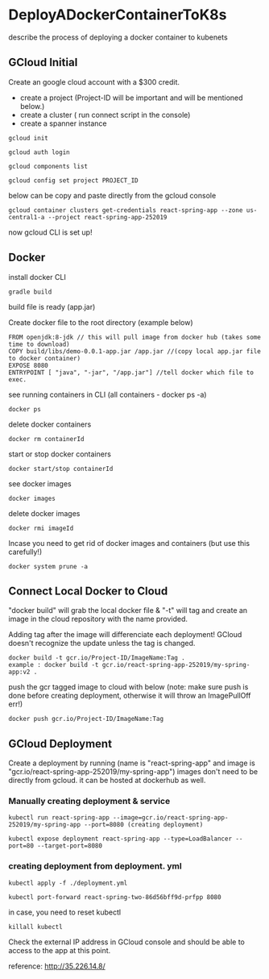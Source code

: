 # DeployADockerContainerToK8s
describe the process of deploying a docker container to kubenets

## GCloud Initial 
Create an google cloud account with a $300 credit. 
- create a project (Project-ID will be important and will be mentioned below.)
- create a cluster ( run connect script in the console)
- create a spanner instance

```
gcloud init
```

```
gcloud auth login
```
```
gcloud components list
```
```
gcloud config set project PROJECT_ID
```
below can be copy and paste directly from the gcloud console
```
gcloud container clusters get-credentials react-spring-app --zone us-central1-a --project react-spring-app-252019
```

now gcloud CLI is set up!

## Docker
install docker CLI
```
gradle build
```
build file is ready (app.jar)

Create docker file to the root directory (example below)
```
FROM openjdk:8-jdk // this will pull image from docker hub (takes some time to download)
COPY build/libs/demo-0.0.1-app.jar /app.jar //(copy local app.jar file to docker container)
EXPOSE 8080
ENTRYPOINT [ "java", "-jar", "/app.jar"] //tell docker which file to exec.
```
see running containers in CLI (all containers - docker ps -a)
```
docker ps
```
delete docker containers
```
docker rm containerId
```
start or stop docker containers
```
docker start/stop containerId
```
see docker images
```
docker images
```
delete docker images
```
docker rmi imageId
```

Incase you need to get rid of docker images and containers (but use this carefully!)
```
docker system prune -a
```

## Connect Local Docker to Cloud 

"docker build" will grab the local docker file & "-t" will tag and create an image in the cloud repository with the name provided.

Adding tag after the image will differenciate each deployment! GCloud doesn't recognize the update unless the tag is changed.

```
docker build -t gcr.io/Project-ID/ImageName:Tag .
example : docker build -t gcr.io/react-spring-app-252019/my-spring-app:v2 .
```
push the gcr tagged image to cloud with below
(note: make sure push is done before creating deployment, otherwise it will throw an ImagePullOff err!) 
```
docker push gcr.io/Project-ID/ImageName:Tag
```

## GCloud Deployment
Create a deployment by running (name is "react-spring-app" and image is "gcr.io/react-spring-app-252019/my-spring-app")
images don't need to be directly from gcloud. it can be hosted at dockerhub as well.
### Manually creating deployment & service
```
kubectl run react-spring-app --image=gcr.io/react-spring-app-252019/my-spring-app --port=8080 (creating deployment)
```
```
kubectl expose deployment react-spring-app --type=LoadBalancer --port=80 --target-port=8080
```
### creating deployment from deployment. yml
```
kubectl apply -f ./deployment.yml
```

```
kubectl port-forward react-spring-two-86d56bff9d-prfpp 8080
```
in case, you need to reset kubectl
```
killall kubectl
```

Check the external IP address in GCloud console and should be able to access to the app at this point.

reference:
http://35.226.14.8/
